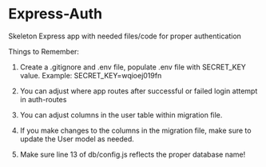 # Express-Auth
Skeleton Express app with needed files/code for proper authentication


Things to Remember:
1.  Create a .gitignore and .env file, populate .env file with SECRET_KEY value.
Example:  SECRET_KEY=wqioej019fn

2.  You can adjust where app routes after successful or failed login attempt in auth-routes

3.  You can adjust columns in the user table within migration file.

4.  If you make changes to the columns in the migration file, make sure to update the User model as needed.

5.  Make sure line 13 of db/config.js reflects the proper database name!

